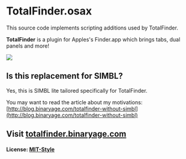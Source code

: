 # TotalFinder.osax

This source code implements scripting additions used by TotalFinder.

**TotalFinder** is a plugin for Apples's Finder.app which brings tabs, dual panels and more!

<img src="http://totalfinder.binaryage.com/shared/img/totalfinder-mainshot.png">

## Is this replacement for SIMBL?

Yes, this is SIMBL lite tailored specifically for TotalFinder.

You may want to read the article about my motivations:
[http://blog.binaryage.com/totalfinder-without-simbl](http://blog.binaryage.com/totalfinder-without-simbl)


## Visit [totalfinder.binaryage.com](http://totalfinder.binaryage.com)

#### License: [MIT-Style](totalfinder-kext/raw/master/license.txt)